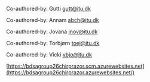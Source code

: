 Co-authored-by: Gutti <gutt@itu.dk>

Co-authored-by: Annam <abch@itu.dk>

Co-authored-by: Jovana <jnov@itu.dk>

Co-authored-by: Torbjørn <toej@itu.dk>

Co-authored-by: Vicki <vbjo@itu.dk>

[https://bdsagroup26chirprazor.scm.azurewebsites.net](https://bdsagroup26chirprazor.azurewebsites.net/)
